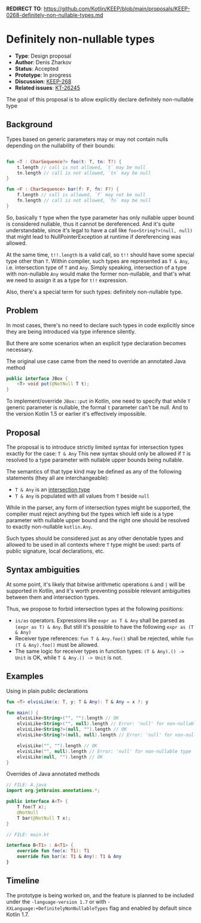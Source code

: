 **REDIRECT TO**: https://github.com/Kotlin/KEEP/blob/main/proposals/KEEP-0268-definitely-non-nullable-types.md

# Definitely non-nullable types

* **Type**: Design proposal
* **Author**: Denis Zharkov
* **Status**: Accepted
* **Prototype**: In progress
* **Discussion**: [KEEP-268](https://github.com/Kotlin/KEEP/issues/268)
* **Related issues**: [KT-26245](https://youtrack.jetbrains.com/issue/KT-26245)

The goal of this proposal is to allow explicitly declare definitely non-nullable type

## Background

Types based on generic parameters may or may not contain nulls depending on the nullability of their bounds:
```kotlin

fun <T : CharSequence?> foo(t: T, tn: T?) {
    t.length // call is not allowed, `t` may be null
    tn.length // call is not allowed, `tn` may be null
}

fun <F : CharSequence> bar(f: F, fn: F?) {
    f.length // call is allowed, `f` may not be null
    fn.length // call is not allowed, `fn` may be null
}
```

So, basically `T` type when the type parameter has only nullable upper bound is considered nullable, thus it cannot be 
dereferenced.
And it's quite understandable, since it's legal to have a call like `foo<String?>(null, null)` that might lead 
to NullPointerException at runtime if dereferencing was allowed.

At the same time, `t!!.length` is a valid call, so `t!!` should have some special type other than `T`.
Within compiler, such types are represented as `T & Any`, i.e. intersection type of `T` and `Any`.
Simply speaking, intersection of a type with non-nullable `Any` would make the former non-nullable, and that's what
we need to assign it as a type for `t!!` expression.

Also, there's a special term for such types: definitely non-nullable type.

## Problem

In most cases, there's no need to declare such types in code explicitly since they are being introduced via type
inference silently.

But there are some scenarios when an explicit type declaration becomes necessary.

The original use case came from the need to override an annotated Java method
```java
public interface JBox {
    <T> void put(@NotNull T t);
}
```    

To implement/override `JBox::put` in Kotlin, one need to specify that while `T` generic parameter is nullable, the formal
`t` parameter can't be null.
And to the version Kotlin 1.5 or earlier it's effectively impossible.

## Proposal

The proposal is to introduce strictly limited syntax for intersection types exactly for the case: `T & Any`
This new syntax should only be allowed if `T` is resolved to a type parameter with nullable upper bounds being nullable.

The semantics of that type kind may be defined as any of the following statements (they all are interchangeable):
- `T & Any` is an [intersection type](https://kotlinlang.org/spec/type-system.html#intersection-types)
- `T & Any` is populated with all values from `T` beside `null`

While in the parser, any form of intersection types might be supported, the compiler must reject anything
but the types which left side is a type parameter with nullable upper bound and the right one should be resolved to
exactly non-nullable `kotlin.Any`.

Such types should be considered just as any other denotable types and allowed to be used in all contexts where `T` type 
might be used: parts of public signature, local declarations, etc.

## Syntax ambiguities

At some point, it's likely that bitwise arithmetic operations `&` and `|` will be supported in Kotlin, and it's worth preventing
possible relevant ambiguities between them and intersection types.

Thus, we propose to forbid intersection types at the following positions:
- `is/as` operators. Expressions like `expr as T & Any` shall be parsed as `(expr as T) & Any`.
  But still it's possible to have the following `expr as (T & Any)`
- Receiver type references: `fun T & Any.foo()` shall be rejected, while `fun (T & Any).foo()` must be allowed.
- The same logic for receiver types in function types: `(T & Any).() -> Unit` is OK, while `T & Any.() -> Unit` is not.

## Examples

Using in plain public declarations

```kotlin
fun <T> elvisLike(x: T, y: T & Any): T & Any = x ?: y

fun main() {
    elvisLike<String>("", "").length // OK
    elvisLike<String>("", null).length // Error: 'null' for non-nullable type
    elvisLike<String?>(null, "").length // OK
    elvisLike<String?>(null, null).length // Error: 'null' for non-nullable type

    elvisLike("", "").length // OK
    elvisLike("", null).length // Error: 'null' for non-nullable type
    elvisLike(null, "").length // OK
}
```

Overrides of Java annotated methods

```kotlin
// FILE: A.java
import org.jetbrains.annotations.*;

public interface A<T> {
    T foo(T x);
    @NotNull
    T bar(@NotNull T x);
}

// FILE: main.kt

interface B<T1> : A<T1> {
    override fun foo(x: T1): T1
    override fun bar(x: T1 & Any): T1 & Any
}
```


## Timeline

The prototype is being worked on, and the feature is planned to be included under the `-language-version 1.7` or
with `-XXLanguage:+DefinitelyNonNullableTypes` flag and enabled by default since Kotlin 1.7.
